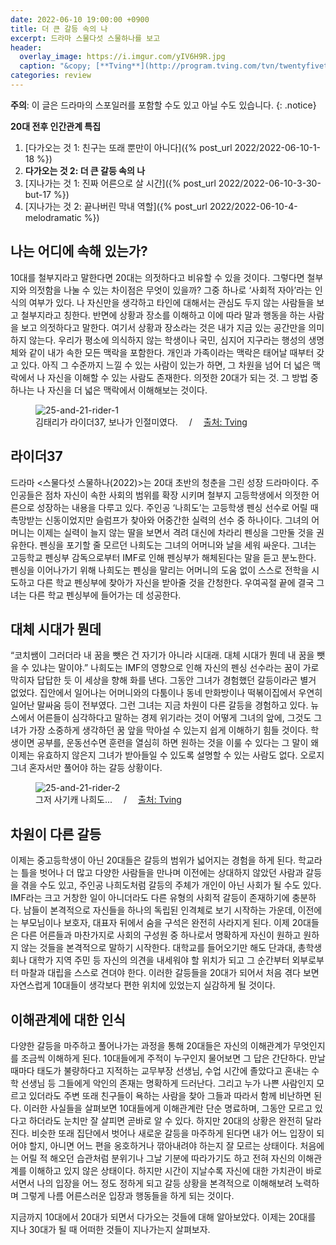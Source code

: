 ```yaml
---
date: 2022-06-10 19:00:00 +0900
title: 더 큰 갈등 속의 나
excerpt: 드라마 스물다섯 스물하나를 보고
header:
  overlay_image: https://i.imgur.com/yIV6H9R.jpg
  caption: "&copy; [**Tving**](http://program.tving.com/tvn/twentyfivetwentyone)"
categories: review
---
```


**주의**: 이 글은 드라마의 스포일러를 포함할 수도 있고 아닐 수도 있습니다.
{: .notice}

**20대 전후 인간관계 특집**

1. [다가오는 것 1: 친구는 또래 뿐만이 아니다]({% post_url 2022/2022-06-10-1-18 %})
1. **다가오는 것 2: 더 큰 갈등 속의 나**
1. [지나가는 것 1: 진짜 어른으로 살 시간]({% post_url 2022/2022-06-10-3-30-but-17 %})
1. [지나가는 것 2: 끝나버린 막내 역할]({% post_url 2022/2022-06-10-4-melodramatic %})

## 나는 어디에 속해 있는가?

10대를 철부지라고 말한다면 20대는 의젓하다고 비유할 수 있을 것이다. 그렇다면
철부지와 의젓함을 나눌 수 있는 차이점은 무엇이 있을까? 그중 하나로 ‘사회적
자아’라는 인식의 여부가 있다. 나 자신만을 생각하고 타인에 대해서는 관심도 두지
않는 사람들을 보고 철부지라고 칭한다. 반면에 상황과 장소를 이해하고 이에 따라
말과 행동을 하는 사람을 보고 의젓하다고 말한다. 여기서 상황과 장소라는 것은
내가 지금 있는 공간만을 의미하지 않는다. 우리가 평소에 의식하지 않는 학생이나
국민, 심지어 지구라는 행성의 생명체와 같이 내가 속한 모든 맥락을 포함한다.
개인과 가족이라는 맥락은 태어날 때부터 갖고 있다. 아직 그 수준까지 느낄 수
있는 사람이 있는가 하면, 그 차원을 넘어 더 넓은 맥락에서 나 자신을 이해할 수
있는 사람도 존재한다. 의젓한 20대가 되는 것. 그 방법 중 하나는 나 자신을 더
넓은 맥락에서 이해해보는 것이다.

<figure>
  <img src="https://i.imgur.com/61BiiBy.jpg"
       alt="25-and-21-rider-1">
  <figcaption>
    김태리가 라이더37, 보나가 인절미였다.
    &emsp;/&emsp;
    <a href="http://program.tving.com/tvn/twentyfivetwentyone">
      출처: Tving
    </a>
  </figcaption>
</figure>

## 라이더37

드라마 <스물다섯 스물하나(2022)>는 20대 초반의 청춘을 그린 성장 드라마이다.
주인공들은 점차 자신이 속한 사회의 범위를 확장 시키며 철부지 고등학생에서
의젓한 어른으로 성장하는 내용을 다루고 있다. 주인공 ‘나희도’는 고등학생 펜싱
선수로 어릴 때 촉망받는 신동이었지만 슬럼프가 찾아와 어중간한 실력의 선수 중
하나이다. 그녀의 어머니는 이제는 실력이 늘지 않는 딸을 보면서 격려 대신에
차라리 펜싱을 그만둘 것을 권유한다. 펜싱을 포기할 줄 모르던 나희도는 그녀의
어머니와 날을 세워 싸운다. 그녀는 고등학교 펜싱부 감독으로부터 IMF로 인해
펜싱부가 해체된다는 말을 듣고 분노한다. 펜싱을 이어나가기 위해 나희도는 펜싱을
말리는 어머니의 도움 없이 스스로 전학을 시도하고 다른 학교 펜싱부에 찾아가
자신을 받아줄 것을 간청한다. 우여곡절 끝에 결국 그녀는 다른 학교 펜싱부에
들어가는 데 성공한다.

## 대체 시대가 뭔데

“코치쌤이 그러더라 내 꿈을 뺏은 건 자기가 아니라 시대래. 대체 시대가 뭔데 내
꿈을 뺏을 수 있냐는 말이야.” 나희도는 IMF의 영향으로 인해 자신의 펜싱 선수라는
꿈이 가로막히자 답답한 듯 이 세상을 향해 화를 낸다. 그동안 그녀가 경험했던
갈등이라곤 별거 없었다. 집안에서 일어나는 어머니와의 다툼이나 동네 만화방이나
떡볶이집에서 우연히 일어난 말싸움 등이 전부였다. 그런 그녀는 지금 차원이 다른
갈등을 경험하고 있다. 뉴스에서 어른들이 심각하다고 말하는 경제 위기라는 것이
어떻게 그녀의 앞에, 그것도 그녀가 가장 소중하게 생각하던 꿈 앞을 막아설 수
있는지 쉽게 이해하기 힘들 것이다. 학생이면 공부를, 운동선수면 훈련을 열심히
하면 원하는 것을 이룰 수 있다는 그 말이 왜 이제는 유효하지 않은지 그녀가
받아들일 수 있도록 설명할 수 있는 사람도 없다. 오로지 그녀 혼자서만 풀어야
하는 갈등 상황이다.

<figure>
  <img src="https://i.imgur.com/FTLUZVu.jpg"
       alt="25-and-21-rider-2">
  <figcaption>
    그저 사기캐 나희도...
    &emsp;/&emsp;
    <a href="http://program.tving.com/tvn/twentyfivetwentyone">
      출처: Tving
    </a>
  </figcaption>
</figure>

## 차원이 다른 갈등

이제는 중고등학생이 아닌 20대들은 갈등의 범위가 넓어지는 경험을 하게 된다.
학교라는 틀을 벗어나 더 많고 다양한 사람들을 만나며 이전에는 상대하지 않았던
사람과 갈등을 겪을 수도 있고, 주인공 나희도처럼 갈등의 주체가 개인이 아닌
사회가 될 수도 있다. IMF라는 크고 거창한 일이 아니더라도 다른 유형의 사회적
갈등이 존재하기에 충분하다. 남들이 본격적으로 자신들을 하나의 독립된 인격체로
보기 시작하는 가운데, 이전에는 부모님이나 보호자, 대표자 뒤에서 숨을 구석은
완전히 사라지게 된다. 이제 20대들은 다른 어른들과 마찬가지로 사회의 구성원 중
하나로서 명확하게 자신이 원하고 원하지 않는 것들을 본격적으로 말하기 시작한다.
대학교를 들어오기만 해도 단과대, 총학생회나 대학가 지역 주민 등 자신의 의견을
내세워야 할 위치가 되고 그 순간부터 외부로부터 마찰과 대립을 스스로 견뎌야
한다. 이러한 갈등들을 20대가 되어서 처음 겪다 보면 자연스럽게 10대들이
생각보다 편한 위치에 있었는지 실감하게 될 것이다.

## 이해관계에 대한 인식

다양한 갈등을 마주하고 풀어나가는 과정을 통해 20대들은 자신의 이해관계가
무엇인지를 조금씩 이해하게 된다. 10대들에게 주적이 누구인지 물어보면 그 답은
간단하다. 만날 때마다 태도가 불량하다고 지적하는 교무부장 선생님, 수업 시간에
졸았다고 혼내는 수학 선생님 등 그들에게 악인의 존재는 명확하게 드러난다.
그리고 누가 나쁜 사람인지 모르고 있더라도 주변 또래 친구들이 욕하는 사람을
찾아 그들과 따라서 함께 비난하면 된다. 이러한 사실들을 살펴보면 10대들에게
이해관계란 단순 명료하며, 그동안 모르고 있다고 하더라도 눈치만 잘 살피면
곧바로 알 수 있다. 하지만 20대의 상황은 완전히 달라진다. 비슷한 또래 집단에서
벗어나 새로운 갈등을 마주하게 된다면 내가 어느 입장이 되어야 할지, 아니면 어느
편을 옹호하거나 깎아내려야 하는지 잘 모르는 상태이다. 처음에는 어릴 적 해오던
습관처럼 분위기나 그날 기분에 따라가기도 하고 전혀 자신의 이해관계를 이해하고
있지 않은 상태이다. 하지만 시간이 지날수록 자신에 대한 가치관이 바로 서면서
나의 입장을 어느 정도 정하게 되고 갈등 상황을 본격적으로 이해해보려 노력하며
그렇게 나름 어른스러운 입장과 행동들을 하게 되는 것이다.

지금까지 10대에서 20대가 되면서 다가오는 것들에 대해 알아보았다. 이제는 20대를
지나 30대가 될 때 어떠한 것들이 지나가는지 살펴보자.

